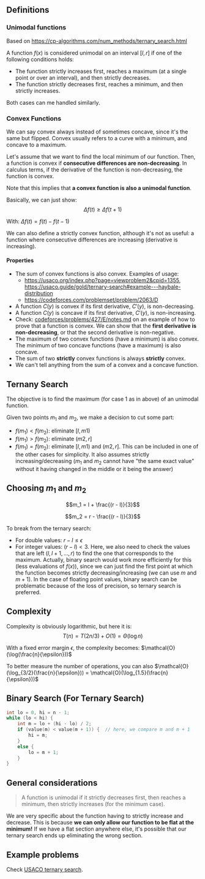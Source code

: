 ## Definitions
### Unimodal functions
Based on https://cp-algorithms.com/num_methods/ternary_search.html

A function $f(x)$ is considered unimodal on an interval $[l, r]$ if one of the following conditions holds:
- The function strictly increases first, reaches a maximum (at a single point or over an interval), and then strictly decreases.
- The function strictly decreases first, reaches a minimum, and then strictly increases.

Both cases can me handled similarly.

### Convex Functions
We can say convex always instead of sometimes concave, since it's the same but flipped. Convex usually refers to a curve with a minimum, and concave to a maximum.

Let's assume that we want to find the local minimum of our function. Then, a function is convex if **consecutive differences are non-decreasing**. In calculus terms, if the derivative of the function is non-decreasing, the function is convex.

Note that this implies that **a convex function is also a unimodal function**.

Basically, we can just show: $$\Delta{f(t)} \ge \Delta{f(t + 1)}$$

With: $\Delta{f(t)} = f(t) - f(t-1)$


We can also define a strictly convex function, although it's not as useful: a function where consecutive differences are increasing (derivative is increasing).

#### Properties
- The sum of convex functions is also convex. Examples of usage:
    * https://usaco.org/index.php?page=viewproblem2&cpid=1355, https://usaco.guide/gold/ternary-search#example---haybale-distribution
    * https://codeforces.com/problemset/problem/2063/D
- A function $C(y)$ is convex if its first derivative, $C'(y)$, is non-decreasing.
- A function $C(y)$ is concave if its first derivative, $C'(y)$, is non-increasing.
- Check: [codeforces/problems/427/E/notes.md](../../codeforces/problems/427/E/notes.md) on an example of how to prove that a function is convex. We can show that the **first derivative is non-decreasing**, or that the second derivative is non-negative.
- The maximum of two convex functions (have a minimum) is also convex. The minimum of two concave functions (have a maximum) is also concave.
- The sum of two **strictly** convex functions is always **strictly** convex.
- We can't tell anything from the sum of a convex and a concave function.

## Ternany Search
The objective is to find the maximum (for case 1 as in above) of an unimodal function.

Given two points $m_1$ and $m_2$, we make a decision to cut some part:
- $f(m_1) < f(m_2)$: eliminate $[l,m1)$
- $f(m_1) > f(m_2)$: eliminate $(m2, r]$
- $f(m_1) = f(m_2)$: eliminate $[l,m1)$ and $(m2, r]$. This can be included in one of the other cases for simplicity. It also assumes strictly increasing/decreasing ($m_1$ and $m_2$ cannot have "the same exact value" without it having changed in the middle or it being the answer)

## Choosing $m_1$ and $m_2$
$$m_1 = l + \frac{(r - l)}{3}$$

$$m_2 = r - \frac{(r - l)}{3}$$


To break from the ternary search:

- For double values: $r - l \le \epsilon$
- For integer values: $(r - l) < 3$. Here, we also need to check the values that are left $(l, l + 1, \dots, r)$ to find the one that corresponds to the maximum. Actually, binary search would work more efficiently for this (less evaluations of $f(x)$), since we can just find the first point at which the function becomes strictly decreasing/increasing (we can use $m$ and $m + 1$). In the case of floating point values, binary search can be problematic because of the loss of precision, so ternary search is preferred.

## Complexity
Complexity is obviously logarithmic, but here it is:
$$T(n) = T({2n}/{3}) + O(1) = \Theta(\log n)$$

With a fixed error margin $\epsilon$, the complexity becomes:
$\mathcal{O}(\log(\frac{n}{\epsilon}))$

To better measure the number of operations, you can also 
$\mathcal{O}(\log_{3/2}(\frac{n}{\epsilon})) = \mathcal{O}(\log_{1.5}(\frac{n}{\epsilon}))$

## Binary Search (For Ternary Search)
```cpp
int lo = 0, hi = n - 1;
while (lo < hi) {
    int m = lo + (hi - lo) / 2;
    if (value(m) < value(m + 1)) {  // here, we compare m and m + 1
        hi = m;
    }
    else {
        lo = m + 1;
    }
}
```

## General considerations
> A function is unimodal if it strictly decreases first, then reaches a minimum, then strictly increases (for the minimum case).

We are very specific about the function having to strictly increase and decrease. This is because **we can only allow our function to be flat at the minimum!** If we have a flat section anywhere else, it's possible that our ternary search ends up eliminating the wrong section.

## Example problems
Check [USACO ternary search](https://usaco.guide/gold/ternary-search).
